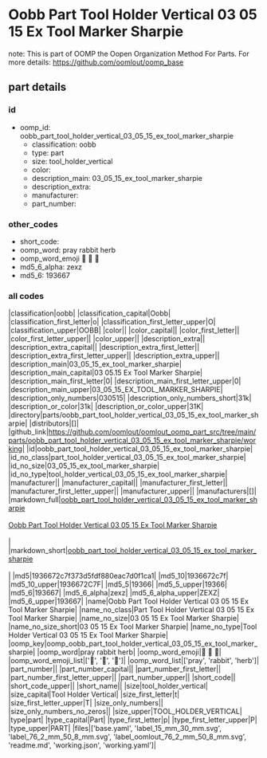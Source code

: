 # Oobb Part Tool Holder Vertical 03 05 15 Ex Tool Marker Sharpie  

note: This is part of OOMP the Oopen Organization Method For Parts. For more details: https://github.com/oomlout/oomp_base

##  part details





### id
* oomp_id: oobb_part_tool_holder_vertical_03_05_15_ex_tool_marker_sharpie
  * classification: oobb
  * type: part
  * size: tool_holder_vertical
  * color: 
  * description_main: 03_05_15_ex_tool_marker_sharpie
  * description_extra: 
  * manufacturer: 
  * part_number: 

### other_codes
* short_code: 
* oomp_word: pray rabbit herb
* oomp_word_emoji :pray: :rabbit: :herb:
* md5_6_alpha: zexz
* md5_6: 193667

### all codes 
|classification|oobb|
|classification_capital|Oobb|
|classification_first_letter|o|
|classification_first_letter_upper|O|
|classification_upper|OOBB|
|color||
|color_capital||
|color_first_letter||
|color_first_letter_upper||
|color_upper||
|description_extra||
|description_extra_capital||
|description_extra_first_letter||
|description_extra_first_letter_upper||
|description_extra_upper||
|description_main|03_05_15_ex_tool_marker_sharpie|
|description_main_capital|03 05.15 Ex Tool Marker Sharpie|
|description_main_first_letter|0|
|description_main_first_letter_upper|0|
|description_main_upper|03_05_15_EX_TOOL_MARKER_SHARPIE|
|description_only_numbers|030515|
|description_only_numbers_short|31k|
|description_or_color|31k|
|description_or_color_upper|31K|
|directory|parts/oobb_part_tool_holder_vertical_03_05_15_ex_tool_marker_sharpie|
|distributors|[]|
|github_link|https://github.com/oomlout/oomlout_oomp_part_src/tree/main/parts/oobb_part_tool_holder_vertical_03_05_15_ex_tool_marker_sharpie/working|
|id|oobb_part_tool_holder_vertical_03_05_15_ex_tool_marker_sharpie|
|id_no_class|part_tool_holder_vertical_03_05_15_ex_tool_marker_sharpie|
|id_no_size|03_05_15_ex_tool_marker_sharpie|
|id_no_type|tool_holder_vertical_03_05_15_ex_tool_marker_sharpie|
|manufacturer||
|manufacturer_capital||
|manufacturer_first_letter||
|manufacturer_first_letter_upper||
|manufacturer_upper||
|manufacturers|[]|
|markdown_full|[oobb_part_tool_holder_vertical_03_05_15_ex_tool_marker_sharpie](https://github.com/oomlout/oomlout_oomp_part_src/tree/main/parts/oobb_part_tool_holder_vertical_03_05_15_ex_tool_marker_sharpie/working)<br>[](https://github.com/oomlout/oomlout_oomp_part_src/tree/main/parts/oobb_part_tool_holder_vertical_03_05_15_ex_tool_marker_sharpie/working)<br>[Oobb Part Tool Holder Vertical 03 05 15 Ex Tool Marker Sharpie](https://github.com/oomlout/oomlout_oomp_part_src/tree/main/parts/oobb_part_tool_holder_vertical_03_05_15_ex_tool_marker_sharpie/working)<br><br>|
|markdown_short|[oobb_part_tool_holder_vertical_03_05_15_ex_tool_marker_sharpie](https://github.com/oomlout/oomlout_oomp_part_src/tree/main/parts/oobb_part_tool_holder_vertical_03_05_15_ex_tool_marker_sharpie/working)<br><br>|
|md5|1936672c7f373d5fdf880eac7d0f1ca1|
|md5_10|1936672c7f|
|md5_10_upper|1936672C7F|
|md5_5|19366|
|md5_5_upper|19366|
|md5_6|193667|
|md5_6_alpha|zexz|
|md5_6_alpha_upper|ZEXZ|
|md5_6_upper|193667|
|name|Oobb Part Tool Holder Vertical 03 05 15 Ex Tool Marker Sharpie|
|name_no_class|Part Tool Holder Vertical 03 05 15 Ex Tool Marker Sharpie|
|name_no_size|03 05 15 Ex Tool Marker Sharpie|
|name_no_size_short|03 05 15 Ex Tool Marker Sharpie|
|name_no_type|Tool Holder Vertical 03 05 15 Ex Tool Marker Sharpie|
|oomp_key|oomp_oobb_part_tool_holder_vertical_03_05_15_ex_tool_marker_sharpie|
|oomp_word|pray rabbit herb|
|oomp_word_emoji|:pray: :rabbit: :herb:|
|oomp_word_emoji_list|[':pray:', ':rabbit:', ':herb:']|
|oomp_word_list|['pray', 'rabbit', 'herb']|
|part_number||
|part_number_capital||
|part_number_first_letter||
|part_number_first_letter_upper||
|part_number_upper||
|short_code||
|short_code_upper||
|short_name||
|size|tool_holder_vertical|
|size_capital|Tool Holder Vertical|
|size_first_letter|t|
|size_first_letter_upper|T|
|size_only_numbers||
|size_only_numbers_no_zeros||
|size_upper|TOOL_HOLDER_VERTICAL|
|type|part|
|type_capital|Part|
|type_first_letter|p|
|type_first_letter_upper|P|
|type_upper|PART|
|files|['base.yaml', 'label_15_mm_30_mm.svg', 'label_76_2_mm_50_8_mm.svg', 'label_oomlout_76_2_mm_50_8_mm.svg', 'readme.md', 'working.json', 'working.yaml']|
